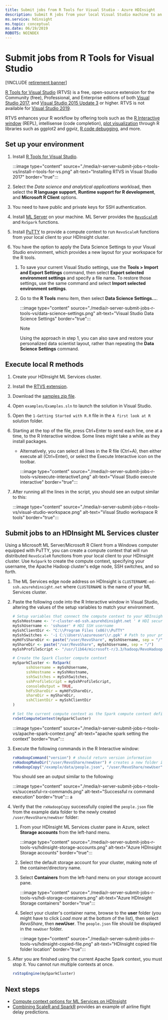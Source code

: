 ```yaml
---
title: Submit jobs from R Tools for Visual Studio - Azure HDInsight 
description: Submit R jobs from your local Visual Studio machine to an HDInsight cluster.
ms.service: hdinsight
ms.topic: conceptual
ms.date: 06/19/2019
ROBOTS: NOINDEX
---
```


# Submit jobs from R Tools for Visual Studio

[!INCLUDE [retirement banner](../includes/ml-services-retirement.md)]

[R Tools for Visual Studio](https://marketplace.visualstudio.com/items?itemName=MikhailArkhipov007.RTVS2019) (RTVS) is a free, open-source extension for the Community (free), Professional, and Enterprise editions of both [Visual Studio 2017](https://www.visualstudio.com/downloads/), and [Visual Studio 2015 Update 3](https://go.microsoft.com/fwlink/?LinkId=691129) or higher. RTVS is not available for [Visual Studio 2019](/visualstudio/porting/port-migrate-and-upgrade-visual-studio-projects?preserve-view=true&view=vs-2019).

RTVS enhances your R workflow by offering tools such as the [R Interactive window](/visualstudio/rtvs/interactive-repl) (REPL), intellisense (code completion), [plot visualization](/visualstudio/rtvs/visualizing-data) through R libraries such as ggplot2 and ggviz, [R code debugging](/visualstudio/rtvs/debugging), and more.

## Set up your environment

1. Install [R Tools for Visual Studio](/visualstudio/rtvs/installing-r-tools-for-visual-studio).

    :::image type="content" source="./media/r-server-submit-jobs-r-tools-vs/install-r-tools-for-vs.png" alt-text="Installing RTVS in Visual Studio 2017" border="true":::

2. Select the *Data science and analytical applications* workload, then select the **R language support**, **Runtime support for R development**, and **Microsoft R Client** options.

3. You need to have public and private keys for SSH authentication.
   <!-- {TODO tbd, no such file yet}[use SSH with HDInsight](hdinsight-hadoop-linux-use-ssh-windows.md) -->

4. Install [ML Server](/previous-versions/machine-learning-server/install/r-server-install-windows) on your machine. ML Server provides the [`RevoScaleR`](/machine-learning-server/r-reference/revoscaler/revoscaler) and `RxSpark` functions.

5. Install [PuTTY](https://www.putty.org/) to provide a compute context to run `RevoScaleR` functions from your local client to your HDInsight cluster.

6. You have the option to apply the Data Science Settings to your Visual Studio environment, which provides a new layout for your workspace for the R tools.
   1. To save your current Visual Studio settings, use the **Tools > Import and Export Settings** command, then select **Export selected environment settings** and specify a file name. To restore those settings, use the same command and select **Import selected environment settings**.

   2. Go to the **R Tools** menu item, then select **Data Science Settings...**.

       :::image type="content" source="./media/r-server-submit-jobs-r-tools-vs/data-science-settings.png" alt-text="Visual Studio Data Science Settings" border="true":::

      > [!NOTE]  
      > Using the approach in step 1, you can also save and restore your personalized data scientist layout, rather than repeating the **Data Science Settings** command.

## Execute local R methods

1. Create your HDInsight ML Services cluster.
2. Install the [RTVS extension](/visualstudio/rtvs/installation).
3. Download the [samples zip file](https://github.com/Microsoft/RTVS-docs/archive/master.zip).
4. Open `examples/Examples.sln` to launch the solution in Visual Studio.
5. Open the `1-Getting Started with R.R` file in the `A first look at R` solution folder.
6. Starting at the top of the file, press Ctrl+Enter to send each line, one at a time, to the R Interactive window. Some lines might take a while as they install packages.
    * Alternatively, you can select all lines in the R file (Ctrl+A), then either execute all (Ctrl+Enter), or select the Execute Interactive icon on the toolbar.

        :::image type="content" source="./media/r-server-submit-jobs-r-tools-vs/execute-interactive1.png" alt-text="Visual Studio execute interactive" border="true":::

7. After running all the lines in the script, you should see an output similar to this:

    :::image type="content" source="./media/r-server-submit-jobs-r-tools-vs/visual-studio-workspace.png" alt-text="Visual Studio workspace R tools" border="true":::

## Submit jobs to an HDInsight ML Services cluster

Using a Microsoft ML Server/Microsoft R Client from a Windows computer equipped with PuTTY, you can create a compute context that will run distributed `RevoScaleR` functions from your local client to your HDInsight cluster. Use `RxSpark` to create the compute context, specifying your username, the Apache Hadoop cluster's edge node, SSH switches, and so forth.

1. The ML Services edge node address on HDInsight is `CLUSTERNAME-ed-ssh.azurehdinsight.net` where `CLUSTERNAME` is the name of your ML Services cluster.

1. Paste the following code into the R Interactive window in Visual Studio, altering the values of the setup variables to match your environment.

    ```R
    # Setup variables that connect the compute context to your HDInsight cluster
    mySshHostname <- 'r-cluster-ed-ssh.azurehdinsight.net ' # HDI secure shell hostname
    mySshUsername <- 'sshuser' # HDI SSH username
    mySshClientDir <- "C:\\Program Files (x86)\\PuTTY"
    mySshSwitches <- '-i C:\\Users\\azureuser\\r.ppk' # Path to your private ssh key
    myHdfsShareDir <- paste("/user/RevoShare", mySshUsername, sep = "/")
    myShareDir <- paste("/var/RevoShare", mySshUsername, sep = "/")
    mySshProfileScript <- "/usr/lib64/microsoft-r/3.3/hadoop/RevoHadoopEnvVars.site"

    # Create the Spark Cluster compute context
    mySparkCluster <- RxSpark(
          sshUsername = mySshUsername,
          sshHostname = mySshHostname,
          sshSwitches = mySshSwitches,
          sshProfileScript = mySshProfileScript,
          consoleOutput = TRUE,
          hdfsShareDir = myHdfsShareDir,
          shareDir = myShareDir,
          sshClientDir = mySshClientDir
    )

    # Set the current compute context as the Spark compute context defined above
    rxSetComputeContext(mySparkCluster)
    ```

   :::image type="content" source="./media/r-server-submit-jobs-r-tools-vs/apache-spark-context.png" alt-text="apache spark setting the context" border="true":::

1. Execute the following commands in the R Interactive window:

    ```R
    rxHadoopCommand("version") # should return version information
    rxHadoopMakeDir("/user/RevoShare/newUser") # creates a new folder in your storage account
    rxHadoopCopy("/example/data/people.json", "/user/RevoShare/newUser") # copies file to new folder
    ```

    You should see an output similar to the following:

    :::image type="content" source="./media/r-server-submit-jobs-r-tools-vs/successful-rx-commands.png" alt-text="Successful rx command execution" border="true":::
a
1. Verify that the `rxHadoopCopy` successfully copied the `people.json` file from the example data folder to the newly created `/user/RevoShare/newUser` folder:

    1. From your HDInsight ML Services cluster pane in Azure, select **Storage accounts** from the left-hand menu.

        :::image type="content" source="./media/r-server-submit-jobs-r-tools-vs/hdinsight-storage-accounts.png" alt-text="Azure HDInsight Storage accounts" border="true":::

    2. Select the default storage account for your cluster, making note of the container/directory name.

    3. Select **Containers** from the left-hand menu on your storage account pane.

        :::image type="content" source="./media/r-server-submit-jobs-r-tools-vs/hdi-storage-containers.png" alt-text="Azure HDInsight Storage containers" border="true":::

    4. Select your cluster's container name, browse to the **user** folder (you might have to click *Load more* at the bottom of the list), then select *RevoShare*, then **newUser**. The `people.json` file should be displayed in the `newUser` folder.

        :::image type="content" source="./media/r-server-submit-jobs-r-tools-vs/hdinsight-copied-file.png" alt-text="HDInsight copied file folder location" border="true":::

1. After you are finished using the current Apache Spark context, you must stop it. You cannot run multiple contexts at once.

    ```R
    rxStopEngine(mySparkCluster)
    ```

## Next steps

* [Compute context options for ML Services on HDInsight](r-server-compute-contexts.md)
* [Combining ScaleR and SparkR](../hdinsight-hadoop-r-scaler-sparkr.md) provides an example of airline flight delay predictions.